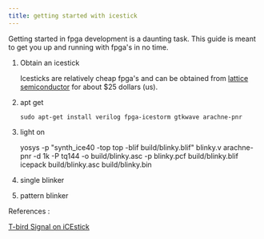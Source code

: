 ```yaml
---
title: getting started with icestick
---
```


Getting started in fpga development is a daunting
task.  This guide is meant to get you up and running
with fpga's in no time.

1. Obtain an icestick

   Icesticks are relatively cheap fpga's and
   can be obtained from
   [lattice semiconductor](https://www.latticesemi.com/icestick) for about $25 dollars (us).

1. apt get

	`sudo apt-get install verilog fpga-icestorm gtkwave arachne-pnr`

2. light on

   yosys -p "synth_ice40 -top top -blif build/blinky.blif" blinky.v
   arachne-pnr -d 1k -P tq144 -o build/blinky.asc -p blinky.pcf build/blinky.blif
   icepack build/blinky.asc build/blinky.bin

3. single blinker

4. pattern blinker

References :

[T-bird Signal on iCEstick](http://programfpgas.com/node/10)
